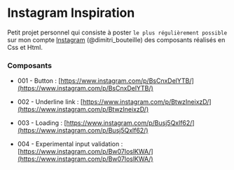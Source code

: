 # Instagram Inspiration

Petit projet personnel qui consiste à poster `le plus régulièrement possible` sur mon compte [Instagram](https://www.instagram.com/dimitri_bouteille/) (@dimitri_bouteille) des composants réalisés en Css et Html.

### Composants

- 001 - Button : [https://www.instagram.com/p/BsCnxDelYTB/](https://www.instagram.com/p/BsCnxDelYTB/)

- 002 - Underline link : [https://www.instagram.com/p/BtwzIneixzD/](https://www.instagram.com/p/BtwzIneixzD/)

- 003 - Loading : [https://www.instagram.com/p/Busj5Qxlf62/](https://www.instagram.com/p/Busj5Qxlf62/)

- 004 - Experimental input validation : [https://www.instagram.com/p/Bw07loslKWA/](https://www.instagram.com/p/Bw07loslKWA/)